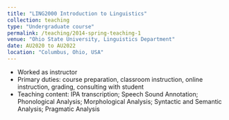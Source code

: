 ```yaml
---
title: "LING2000 Introduction to Linguistics"
collection: teaching
type: "Undergraduate course"
permalink: /teaching/2014-spring-teaching-1
venue: "Ohio State University, Linguistics Department"
date: AU2020 to AU2022
location: "Columbus, Ohio, USA"
---
```


* Worked as instructor
* Primary duties: course preparation, classroom instruction, online instruction, grading, consulting with student
* Teaching content: IPA transcription; Speech Sound Annotation; Phonological Analysis; Morphological Analysis; Syntactic and Semantic Analysis; Pragmatic Analysis


